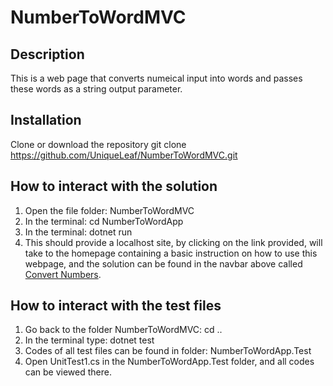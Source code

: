 # NumberToWordMVC
## Description
This is a web page that converts numeical input into words and passes these words as a string output parameter.
## Installation
Clone or download the repository
git clone https://github.com/UniqueLeaf/NumberToWordMVC.git
## How to interact with the solution
1. Open the file folder: NumberToWordMVC
2. In the terminal: cd NumberToWordApp
3. In the terminal: dotnet run
4. This should provide a localhost site, by clicking on the link provided, will take to the homepage containing a basic instruction on how to use this webpage, and the solution can be found in the navbar above called <u>Convert Numbers</u>.
## How to interact with the test files
1. Go back to the folder NumberToWordMVC: cd ..
2. In the terminal type: dotnet test
3. Codes of all test files can be found in folder: NumberToWordApp.Test
4. Open UnitTest1.cs in the NumberToWordApp.Test folder, and all codes can be viewed there.
